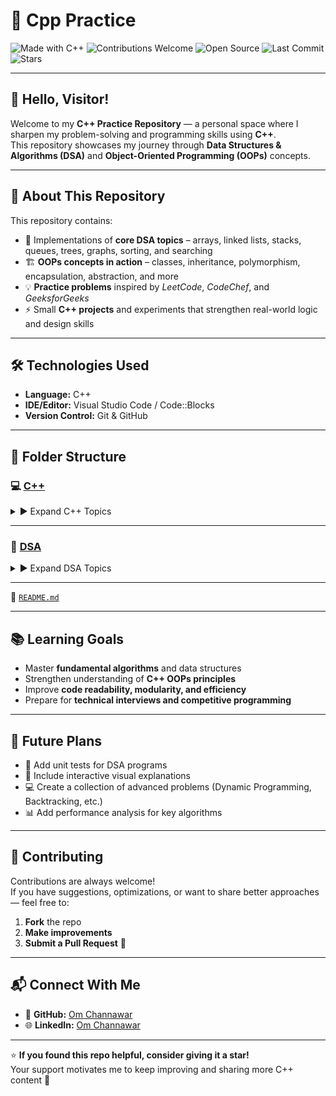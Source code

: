 # 🧠 Cpp Practice

![Made with C++](https://img.shields.io/badge/Made%20with-C++-1f425f.svg?logo=c%2B%2B&logoColor=white&color=00599C)
![Contributions Welcome](https://img.shields.io/badge/Contributions-Welcome-brightgreen.svg)
![Open Source](https://badges.frapsoft.com/os/v2/open-source.svg?v=103)
![Last Commit](https://img.shields.io/github/last-commit/OmChannawar/Cpp-Practice.svg)
![Stars](https://img.shields.io/github/stars/OmChannawar/Cpp-Practice.svg?style=social)

---

## 👋 Hello, Visitor!

Welcome to my **C++ Practice Repository** — a personal space where I sharpen my problem-solving and programming skills using **C++**.  
This repository showcases my journey through **Data Structures & Algorithms (DSA)** and **Object-Oriented Programming (OOPs)** concepts.

---

## 🚀 About This Repository

This repository contains:
- 🧩 Implementations of **core DSA topics** – arrays, linked lists, stacks, queues, trees, graphs, sorting, and searching  
- 🏗️ **OOPs concepts in action** – classes, inheritance, polymorphism, encapsulation, abstraction, and more  
- 💡 **Practice problems** inspired by *LeetCode*, *CodeChef*, and *GeeksforGeeks*  
- ⚡ Small **C++ projects** and experiments that strengthen real-world logic and design skills

---

## 🛠️ Technologies Used

- **Language:** C++  
- **IDE/Editor:** Visual Studio Code / Code::Blocks  
- **Version Control:** Git & GitHub  

---

 ## 📂 Folder Structure

### 💻 [C++](./C++)
<details>
<summary>▶️ Expand C++ Topics</summary>

#### 1️⃣ [Class and Object](./C++/1.%20Class%20and%20Object)
- [`access_specifier.cpp`](./C++/1.%20Class%20and%20Object/access_specifier.cpp)
- [`constructor_destructor.cpp`](./C++/1.%20Class%20and%20Object/constructor_destructor.cpp)

#### 2️⃣ [Constructor & Types](./C++/2.%20Constructor%20&%20Types)

#### 3️⃣ [Operator OverLoading](./C++/3.%20Operator%20OverLoading)

#### 4️⃣ [Dynamic Memory](./C++/4.%20Dynamic%20Memory)

#### 5️⃣ [Function Types, Friend Class](./C++/5.%20Function%20Types,%20Friend%20Class)
- [1. Static Function](./C++/5.%20Function%20Types,%20Friend%20Class/1.%20Static%20Function)
- [2. Inline Function](./C++/5.%20Function%20Types,%20Friend%20Class/2.%20Inline%20Function)
- [3. Friend Function & Class](./C++/5.%20Function%20Types,%20Friend%20Class/3.%20Friend%20Function%20&%20Class)

#### 6️⃣ [Inheritance](./C++/6.%20Inheritance)
- [1. Single](./C++/6.%20Inheritance/1.%20Single)
- [2. Multilevel](./C++/6.%20Inheritance/2.%20Multilevel)
- [3. Hierarchical](./C++/6.%20Inheritance/3.%20Hierarchical)
- [4. Multiple](./C++/6.%20Inheritance/4.%20Multiple)
- [5. Hybrid](./C++/6.%20Inheritance/5.%20Hybrid)

#### 7️⃣ [Polymorphism](./C++/7.%20Polymorphism)

#### 🔢 [Number System](./C++/Number%20System)
</details>

---

### 📘 [DSA](./DSA)
<details>
<summary>▶️ Expand DSA Topics</summary>

#### 1️⃣ [Sorts](./DSA/1.%20Sorts)

#### 2️⃣ [Searches](./DSA/2.%20Searches)

#### 3️⃣ [Linked List](./DSA/3.%20Linked%20List)
- [1. Singly](./DSA/3.%20Linked%20List/1.%20Singly)
- [2. Doubly](./DSA/3.%20Linked%20List/2.%20Doubly)
- [3. Circular](./DSA/3.%20Linked%20List/3.%20Circular)

#### 4️⃣ [Stack](./DSA/4.%20Stack)
</details>

---

📄 [`README.md`](./README.md)

---

## 📚 Learning Goals

- Master **fundamental algorithms** and data structures  
- Strengthen understanding of **C++ OOPs principles**  
- Improve **code readability, modularity, and efficiency**  
- Prepare for **technical interviews and competitive programming**

---

## 🧩 Future Plans

- 🧪 Add unit tests for DSA programs  
- 🎨 Include interactive visual explanations  
- 💻 Create a collection of advanced problems (Dynamic Programming, Backtracking, etc.)  
- 📊 Add performance analysis for key algorithms

---

## 🤝 Contributing

Contributions are always welcome!  
If you have suggestions, optimizations, or want to share better approaches — feel free to:
1. **Fork** the repo  
2. **Make improvements**  
3. **Submit a Pull Request** 🚀  

---

## 📬 Connect With Me

- 💼 **GitHub:** [Om Channawar](https://github.com/OmChannawar)  
- 🌐 **LinkedIn:** [Om Channawar](https://www.linkedin.com/in/om-channawar-466873312)   

---

⭐ **If you found this repo helpful, consider giving it a star!**  
Your support motivates me to keep improving and sharing more C++ content 💙
